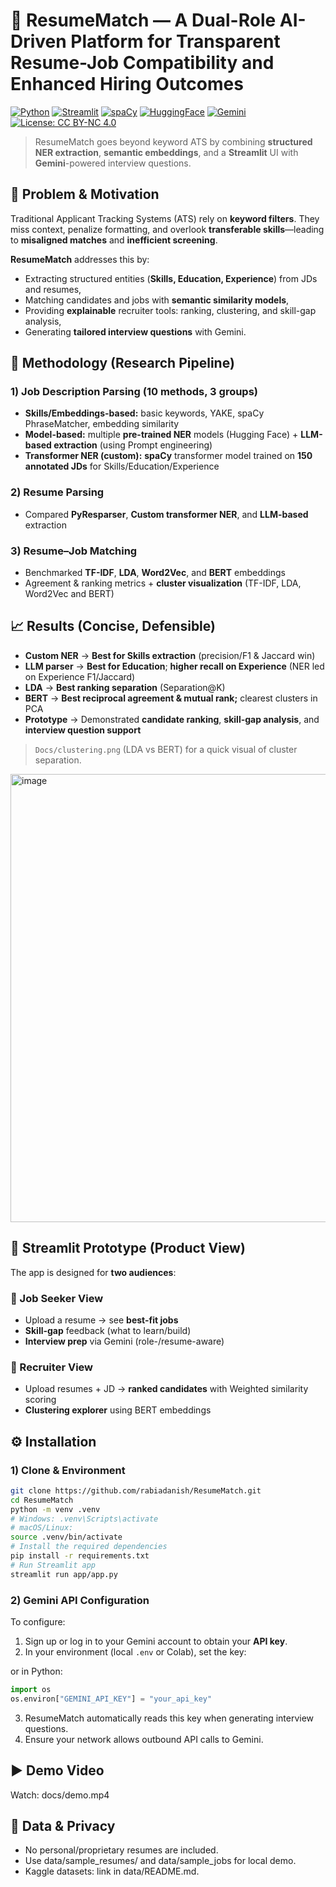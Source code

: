 # 🚀 ResumeMatch — A Dual-Role AI-Driven Platform for Transparent Resume-Job Compatibility and Enhanced Hiring Outcomes

[![Python](https://img.shields.io/badge/Python-3.10%2B-blue.svg)](https://www.python.org/)
[![Streamlit](https://img.shields.io/badge/Streamlit-Prototype-red)](https://streamlit.io/)
[![spaCy](https://img.shields.io/badge/spaCy-Transformer%20NER-09b)](https://spacy.io/)
[![HuggingFace](https://img.shields.io/badge/HF-Models-yellow)](https://huggingface.co/)
[![Gemini](https://img.shields.io/badge/LLM-Gemini%202.5%20Flash%20Lite-black)](https://ai.google.dev/)
[![License: CC BY-NC 4.0](https://img.shields.io/badge/License-CC%20BY--NC%204.0-lightgrey.svg)](https://creativecommons.org/licenses/by-nc/4.0/)

> ResumeMatch goes beyond keyword ATS by combining **structured NER extraction**, **semantic embeddings**, and a **Streamlit** UI with **Gemini**-powered interview questions.

## 🔎 Problem & Motivation
Traditional Applicant Tracking Systems (ATS) rely on **keyword filters**. They miss context, penalize formatting, and overlook **transferable skills**—leading to **misaligned matches** and **inefficient screening**.

**ResumeMatch** addresses this by:
- Extracting structured entities (**Skills, Education, Experience**) from JDs and resumes,
- Matching candidates and jobs with **semantic similarity models**,
- Providing **explainable** recruiter tools: ranking, clustering, and skill-gap analysis,
- Generating **tailored interview questions** with Gemini.

## 🧪 Methodology (Research Pipeline)

### 1) Job Description Parsing (10 methods, 3 groups)
- **Skills/Embeddings-based:** basic keywords, YAKE, spaCy PhraseMatcher, embedding similarity  
- **Model-based:** multiple **pre-trained NER** models (Hugging Face) + **LLM-based extraction** (using Prompt engineering)  
- **Transformer NER (custom):** **spaCy** transformer model trained on **150 annotated JDs** for Skills/Education/Experience

### 2) Resume Parsing
- Compared **PyResparser**, **Custom transformer NER**, and **LLM-based** extraction

### 3) Resume–Job Matching
- Benchmarked **TF-IDF**, **LDA**, **Word2Vec**, and **BERT** embeddings  
- Agreement & ranking metrics + **cluster visualization** (TF-IDF, LDA, Word2Vec and BERT)

## 📈 Results (Concise, Defensible)
- **Custom NER** → **Best for Skills extraction** (precision/F1 & Jaccard win)  
- **LLM parser** → **Best for Education**; **higher recall on Experience** (NER led on Experience F1/Jaccard)  
- **LDA** → **Best ranking separation** (Separation@K)  
- **BERT** → **Best reciprocal agreement & mutual rank;** clearest clusters in PCA  
- **Prototype** → Demonstrated **candidate ranking**, **skill-gap analysis**, and **interview question support**

> `Docs/clustering.png` (LDA vs BERT) for a quick visual of cluster separation.
<img width="967" height="717" alt="image" src="https://github.com/user-attachments/assets/01debaff-36e6-42cd-829f-0510a96e09a3" />

## 🧰 Streamlit Prototype (Product View)

The app is designed for **two audiences**:

### 🧑 Job Seeker View
- Upload a resume → see **best-fit jobs**
- **Skill-gap** feedback (what to learn/build)
- **Interview prep** via Gemini (role-/resume-aware)

### 🏢 Recruiter View
- Upload resumes + JD → **ranked candidates** with Weighted similarity scoring
- **Clustering explorer** using BERT embeddings

## ⚙️ Installation

### 1) Clone & Environment
```bash
git clone https://github.com/rabiadanish/ResumeMatch.git
cd ResumeMatch
python -m venv .venv
# Windows: .venv\Scripts\activate
# macOS/Linux:
source .venv/bin/activate
# Install the required dependencies
pip install -r requirements.txt
# Run Streamlit app
streamlit run app/app.py
```
### 2) Gemini API Configuration
To configure:

1. Sign up or log in to your Gemini account to obtain your **API key**.
2. In your environment (local `.env` or Colab), set the key:

or in Python:
```python
import os
os.environ["GEMINI_API_KEY"] = "your_api_key"
```
3. ResumeMatch automatically reads this key when generating interview questions.
4. Ensure your network allows outbound API calls to Gemini.

## ▶️ Demo Video
Watch: docs/demo.mp4 

## 🔐 Data & Privacy

- No personal/proprietary resumes are included.
- Use data/sample_resumes/ and data/sample_jobs for local demo.
- Kaggle datasets: link in data/README.md.
